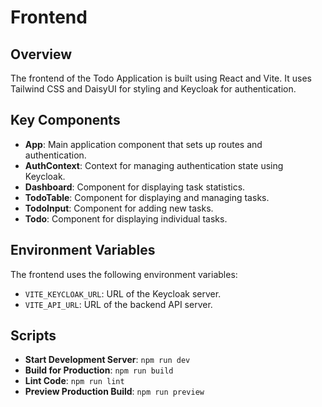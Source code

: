# Frontend

## Overview

The frontend of the Todo Application is built using React and Vite. It uses Tailwind CSS and DaisyUI for styling and Keycloak for authentication.

## Key Components

- **App**: Main application component that sets up routes and authentication.
- **AuthContext**: Context for managing authentication state using Keycloak.
- **Dashboard**: Component for displaying task statistics.
- **TodoTable**: Component for displaying and managing tasks.
- **TodoInput**: Component for adding new tasks.
- **Todo**: Component for displaying individual tasks.

## Environment Variables

The frontend uses the following environment variables:

- `VITE_KEYCLOAK_URL`: URL of the Keycloak server.
- `VITE_API_URL`: URL of the backend API server.

## Scripts

- **Start Development Server**: `npm run dev`
- **Build for Production**: `npm run build`
- **Lint Code**: `npm run lint`
- **Preview Production Build**: `npm run preview`
